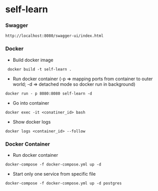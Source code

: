 # self-learn


### Swagger

```text
http://localhost:8080/swagger-ui/index.html
```

### Docker

- Build docker image 
```shell
 docker build -t self-learn .
```

- Run docker container (-p => mapping ports from container to outer world; -d => detached mode so docker run in background)
```shell
docker run - p 8080:8080 self-learn -d 
```

- Go into container
```shell
docker exec -it <conatiner_id> bash
```

- Show docker logs
```shell
docker logs <container_id> --follow
```

### Docker Container
- Run docker container
```shell
docker-compose -f docker-compose.yml up -d
```

- Start only one service from specific file
```shell
docker-compose -f docker-compose.yml up -d postgres
```